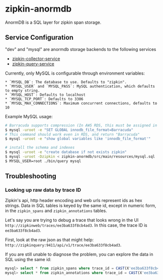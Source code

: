 # zipkin-anormdb

AnormDB is a SQL layer for zipkin span storage.

## Service Configuration

"dev" and "mysql" are anormdb storage backends to the following services
* [zipkin-collector-service](https://github.com/openzipkin/zipkin/blob/master/zipkin-collector-service/README.md)
* [zipkin-query-service](https://github.com/openzipkin/zipkin/blob/master/zipkin-query-service/README.md)

Currently, only MySQL is configurable through environment variables:

    * `MYSQL_DB`: The database to use. Defaults to "zipkin".
    * `MYSQL_USER` and `MYSQL_PASS`: MySQL authentication, which defaults to empty string.
    * `MYSQL_HOST`: Defaults to localhost
    * `MYSQL_TCP_PORT`: Defaults to 3306
    * `MYSQL_MAX_CONNECTIONS`: Maximum concurrent connections, defaults to 10

Example MySQL usage:
```bash
# Barracuda supports compression (In AWS RDS, this must be assigned in a parameter group)
$ mysql -uroot -e "SET GLOBAL innodb_file_format=Barracuda"
# This command should work even in RDS, and return "Barracuda"
$ mysql -uroot -e "show global variables like 'innodb_file_format'"

# install the schema and indexes
$ mysql -uroot -e "create database if not exists zipkin"
$ mysql -uroot -Dzipkin < zipkin-anormdb/src/main/resources/mysql.sql
$ MYSQL_USER=root ./bin/query mysql
```

## Troubleshooting

### Looking up raw data by trace ID 

Zipkin's api, http header encoding and web urls represent ids as hex strings. Data in SQL tables is keyed by the same
id, except in numeric form, in the `zipkin_spans` and `zipkin_annotations` tables. 

Let's say you are trying to debug a trace that looks wrong in the UI `http://zipkinweb/traces/ee3ba633f8cb4ad3`. In this
case, the trace ID is `ee3ba633f8cb4ad3`.

First, look at the raw json as that might help: `http://zipkinquery:9411/api/v1/trace/ee3ba633f8cb4ad3`.

If you are still unable to diagnose the problem, you can explore the data in SQL using the same id:
```SQL
mysql> select * from zipkin_spans where trace_id = CAST(X'ee3ba633f8cb4ad3' AS SIGNED);
mysql> select * from zipkin_annotations where trace_id = CAST(X'ee3ba633f8cb4ad3' AS SIGNED);
```

